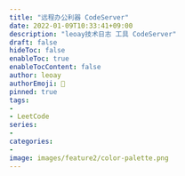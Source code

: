 ```yaml
---
title: "远程办公利器 CodeServer"
date: 2022-01-09T10:33:41+09:00
description: "leoay技术日志 工具 CodeServer"
draft: false
hideToc: false
enableToc: true
enableTocContent: false
author: leoay
authorEmoji: 🎅
pinned: true
tags:
- 
- LeetCode
series:
- 
categories:
- 
image: images/feature2/color-palette.png
---
```



